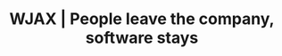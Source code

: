---
layout: post
title:  "WJAX | People leave the company, software stays"
language: German
tags:
content_pieces: 
    - type: youtube
      url: https://www.youtube.com/embed/kKP6qsiG6rY
    - type: speakerdeck
      url: https://speakerdeck.com/player/767daf265e97452695a7a58987768506
---